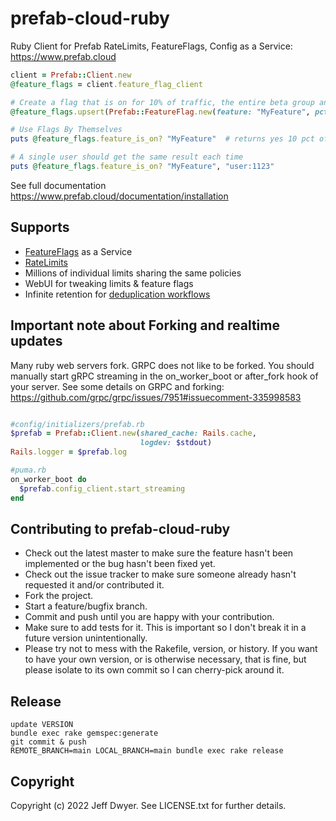 # prefab-cloud-ruby
Ruby Client for Prefab RateLimits, FeatureFlags, Config as a Service: https://www.prefab.cloud

```ruby
client = Prefab::Client.new
@feature_flags = client.feature_flag_client

# Create a flag that is on for 10% of traffic, the entire beta group and user:1
@feature_flags.upsert(Prefab::FeatureFlag.new(feature: "MyFeature", pct: 0.1, whitelisted: ["betas", "user:1"]))

# Use Flags By Themselves
puts @feature_flags.feature_is_on? "MyFeature"  # returns yes 10 pct of the time

# A single user should get the same result each time
puts @feature_flags.feature_is_on? "MyFeature", "user:1123"
```
See full documentation https://www.prefab.cloud/documentation/installation


## Supports

* [FeatureFlags](https://www.prefab.cloud/documentation/feature_flags) as a Service
* [RateLimits](https://www.prefab.cloud/documentation/basic_rate_limits)
* Millions of individual limits sharing the same policies
* WebUI for tweaking limits & feature flags
* Infinite retention for [deduplication workflows](https://www.prefab.cloud/documentation/once_and_only_once)

## Important note about Forking and realtime updates
Many ruby web servers fork. GRPC does not like to be forked. You should manually start gRPC streaming in the on_worker_boot or after_fork hook of your server. See some details on GRPC and forking: https://github.com/grpc/grpc/issues/7951#issuecomment-335998583

```ruby

#config/initializers/prefab.rb
$prefab = Prefab::Client.new(shared_cache: Rails.cache,
                             logdev: $stdout)
Rails.logger = $prefab.log
```

```ruby
#puma.rb
on_worker_boot do
  $prefab.config_client.start_streaming
end
```

## Contributing to prefab-cloud-ruby
 
* Check out the latest master to make sure the feature hasn't been implemented or the bug hasn't been fixed yet.
* Check out the issue tracker to make sure someone already hasn't requested it and/or contributed it.
* Fork the project.
* Start a feature/bugfix branch.
* Commit and push until you are happy with your contribution.
* Make sure to add tests for it. This is important so I don't break it in a future version unintentionally.
* Please try not to mess with the Rakefile, version, or history. If you want to have your own version, or is otherwise necessary, that is fine, but please isolate to its own commit so I can cherry-pick around it.

## Release

```shell
update VERSION
bundle exec rake gemspec:generate
git commit & push
REMOTE_BRANCH=main LOCAL_BRANCH=main bundle exec rake release
```

## Copyright

Copyright (c) 2022 Jeff Dwyer. See LICENSE.txt for
further details.
